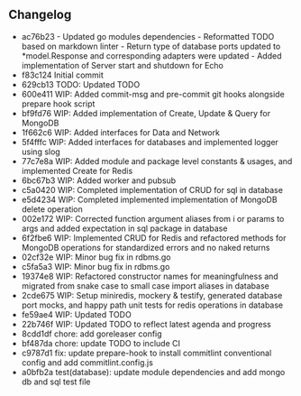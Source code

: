 ## Changelog
* ac76b23 - Updated go modules dependencies - Reformatted TODO based on markdown linter - Return type of database ports updated to *model.Response and corresponding adapters were updated - Added implementation of Server start and shutdown for Echo
* f83c124 Initial commit
* 629cb13 TODO: Updated TODO
* 600e411 WIP: Added commit-msg and pre-commit git hooks alongside prepare hook script
* bf9fd76 WIP: Added implementation of Create, Update & Query for MongoDB
* 1f662c6 WIP: Added interfaces for Data and Network
* 5f4fffc WIP: Added interfaces for databases and implemented logger using slog
* 77c7e8a WIP: Added module and package level constants & usages, and implemented Create for Redis
* 6bc67b3 WIP: Added worker and pubsub
* c5a0420 WIP: Completed implementation of CRUD for sql in database
* e5d4234 WIP: Completed implemented implementation of MongoDB delete operation
* 002e172 WIP: Corrected function argument aliases from i or params to args and added expectation in sql package in database
* 6f2fbe6 WIP: Implemented CRUD for Redis and refactored methods for MongoDB operations for standardized errors and no naked returns
* 02cf32e WIP: Minor bug fix in rdbms.go
* c5fa5a3 WIP: Minor bug fix in rdbms.go
* 19374e8 WIP: Refactored constructor names for meaningfulness and migrated from snake case to small case import aliases in database
* 2cde675 WIP: Setup miniredis, mockery & testify, generated database port mocks, and happy path unit tests for redis operations in database
* fe59ae4 WIP: Updated TODO
* 22b746f WIP: Updated TODO to reflect latest agenda and progress
* 8cdd1df chore: add goreleaser config
* bf487da chore: update TODO to include CI
* c9787d1 fix: update prepare-hook to install commitlint conventional config and add commitlint.config.js
* a0bfb2a test(database): update module dependencies and add mongo db and sql test file
